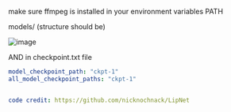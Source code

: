 make sure ffmpeg is installed in your environment variables PATH 

models/ (structure should be)

                    
![image](https://github.com/user-attachments/assets/285769f8-b7c6-4f27-8d46-f7e43e672f1c)

AND in checkpoint.txt file 

```yaml
model_checkpoint_path: "ckpt-1"                 
all_model_checkpoint_paths: "ckpt-1"


code credit: https://github.com/nicknochnack/LipNet

